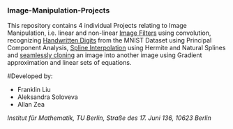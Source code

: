 ### Image-Manipulation-Projects

This repository contains 4 individual Projects relating to Image Manipulation, i.e. linear and non-linear [Image Filters](Image_Filters) using convolution, 
recognizing [Handwritten Digits](Image_Recognition) from the MNIST Dataset using Principal Component Analysis, [Spline Interpolation](Polynomial_Interpolation)
using Hermite and Natural Splines and [seamlessly cloning](Seamless_Cloning) an image into another image using Gradient approximation and linear sets of 
equations.

#Developed by:

- Franklin Liu
- Aleksandra Soloveva
- Allan Zea

*Institut für Mathematik, TU Berlin, Straße des 17. Juni 136, 10623 Berlin*
